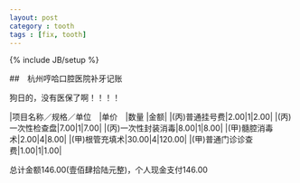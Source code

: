 ```yaml
---
layout: post
category : tooth
tags : [fix, tooth]
---
```

{% include JB/setup %}

##　杭州哼哈口腔医院补牙记账

狗日的，没有医保了啊！！！！

|项目名称／规格／单位　|单价　|数量 |金额|
|(丙)普通挂号费|2.00|1|2.00|
|(丙)一次性检查盘|7.00|1|7.00|
|(丙)一次性封装消毒|8.00|1|8.00|
|(甲)髓腔消毒术|2.00|4|8.00|
|(甲)根管充填术|30.00|4|120.00|
|(甲)普通门诊诊查费|1.00|1|1.00|

总计金额146.00(壹佰肆拾陆元整)，个人现金支付146.00